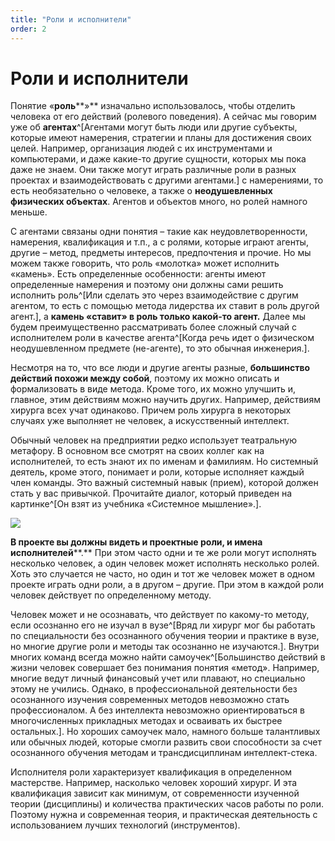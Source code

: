 ```yaml
---
title: "Роли и исполнители"
order: 2
---
```


# Роли и исполнители

Понятие «**роль****»** изначально использовалось, чтобы отделить человека от его действий (ролевого поведения). А сейчас мы говорим уже об **агентах**^[Агентами могут быть люди или другие субъекты, которые имеют намерения, стратегии и планы для достижения своих целей. Например, организация людей с их инструментами и компьютерами, и даже какие-то другие сущности, которых мы пока даже не знаем. Они также могут играть различные роли в разных проектах и взаимодействовать с другими агентами.] с намерениями, то есть необязательно о человеке, а также о **неодушевленных физических объектах**. Агентов и объектов много, но ролей намного меньше.

С агентами связаны одни понятия – такие как неудовлетворенности, намерения, квалификация и т.п., а с ролями, которые играют агенты, другие – метод, предметы интересов, предпочтения и прочие. Но мы можем также говорить, что роль «молотка» может исполнить «камень». Есть определенные особенности: агенты имеют определенные намерения и поэтому они должны сами решить исполнить роль^[Или сделать это через взаимодействие с другим агентом, то есть с помощью метода лидерства их ставит в роль другой агент.], а **камень «ставит» в роль только какой-то агент.** Далее мы будем преимущественно рассматривать более сложный случай с исполнителем роли в качестве агента^[Когда речь идет о физическом неодушевленном предмете (не-агенте), то это обычная инженерия.].

Несмотря на то, что все люди и другие агенты разные, **большинство действий похожи между собой**, поэтому их можно описать и формализовать в виде метода. Кроме того, их можно улучшить и, главное, этим действиям можно научить других. Например, действиям хирурга всех учат одинаково. Причем роль хирурга в некоторых случаях уже выполняет не человек, а искусственный интеллект.

Обычный человек на предприятии редко использует театральную метафору. В основном все смотрят на своих коллег как на исполнителей, то есть знают их по именам и фамилиям. Но системный деятель, кроме этого, понимает и роли, которые исполняет каждый член команды. Это важный системный навык (прием), которой должен стать у вас привычкой. Прочитайте диалог, который приведен на картинке^[Он взят из учебника «Системное мышление».].

![](/ru/personal/systems-thinking-introduction/10.png)

**В проекте вы должны видеть и проектные роли, и имена** **исполнителей****.** При этом часто одни и те же роли могут исполнять несколько человек, а один человек может исполнять несколько ролей. Хоть это случается не часто, но один и тот же человек может в одном проекте играть одни роли, а в другом – другие. При этом в каждой роли человек действует по определенному методу.

Человек может и не осознавать, что действует по какому-то методу, если осознанно его не изучал в вузе^[Вряд ли хирург мог бы работать по специальности без осознанного обучения теории и практике в вузе, но многие другие роли и методы так осознанно не изучаются.]. Внутри многих команд всегда можно найти самоучек^[Большинство действий в жизни человек совершает без понимания понятия «метод». Например, многие ведут личный финансовый учет или плавают, но специально этому не учились. Однако, в профессиональной деятельности без осознанного изучения современных методов невозможно стать профессионалом. А без интеллекта невозможно ориентироваться в многочисленных прикладных методах и осваивать их быстрее остальных.]. Но хороших самоучек мало, намного больше талантливых или обычных людей, которые смогли развить свои способности за счет осознанного обучения методам и трансдисциплинам интеллект-стека.

Исполнителя роли характеризует квалификация в определенном мастерстве. Например, насколько человек хороший хирург. И эта квалификация зависит как минимум, от современности изученной теории (дисциплины) и количества практических часов работы по роли. Поэтому нужна и современная теория, и практическая деятельность с использованием лучших технологий (инструментов).